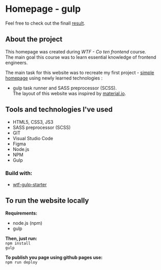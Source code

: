 
# Homepage - gulp
Feel free to check out the finall [result](https://mateuszkornecki.github.io/homepage-gulp/).

## About the project 
This homepage was created during *WTF - Co ten frontend* course.<br>
The main goal this course was to learn essential knowledge of frontend engineers.

The main task for this website was to recreate my first project - [simple homepage](https://mateuszkornecki.github.io/homepage/) using newly learned technologies :<br> 
- gulp task runner and SASS preprocessor (SCSS). <br>
The layout of this website was inspired by [material.io](https://material.io/).

## Tools and technologies I've used 
- HTML5, CSS3, JS3
- SASS preprocessor (SCSS)
- GIT
- Visual Studio Code
- Figma
- Node.js
- NPM
- Gulp
### Build with: 
- [wtf-gulp-starter](https://github.com/maciejkorsan/wtf-gulp-starter)

## To run the website locally

 **Requirements:**
 - node.js (npm)
 - gulp <br>
 
 **Then, just run:** <br>
`npm install`<br>
`gulp`

**To publish you page using github pages use:**<br>
`npm run deploy`<br>



